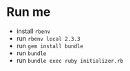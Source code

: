 # Run me

- install `rbenv`
- run `rbenv local 2.3.3`
- run `gem install bundle`
- run `bundle`
- run `bundle exec ruby initializer.rb`
